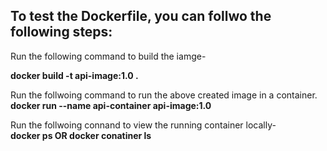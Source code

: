 ## To test the Dockerfile, you can follwo the following steps:

Run the following command to build the iamge-  

__docker build -t api-image:1.0 .__

 
Run the follwoing command to run the above created image in a container.  
__docker run --name api-container api-image:1.0__

Run the follwoing connand to view the running container locally-  
__docker ps OR docker conatiner ls__
